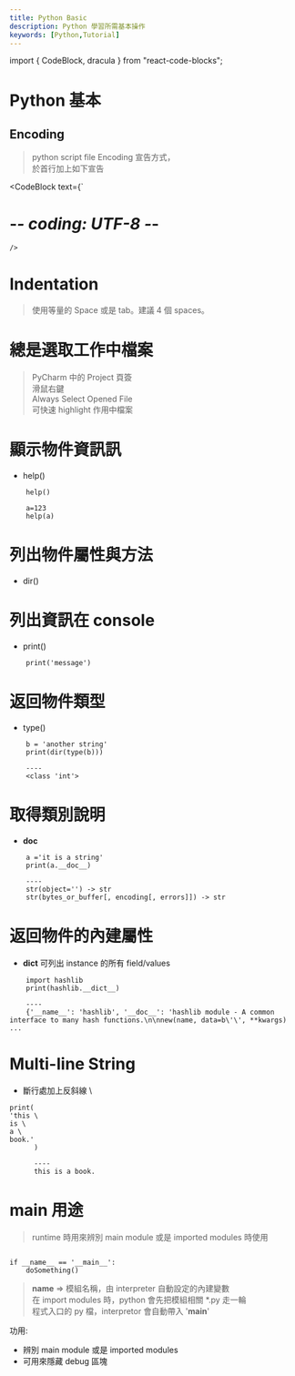 ```yaml
---
title: Python Basic
description: Python 學習所需基本操作
keywords: [Python,Tutorial]
---
```

import { CodeBlock, dracula  } from "react-code-blocks";

# Python 基本

## Encoding

> python script file Encoding 宣告方式，  
> 於首行加上如下宣告  


<CodeBlock
      text={`
   # -*- coding: UTF-8 -*-  
    />
    

# Indentation
> 使用等量的 Space 或是 tab。建議 4 個 spaces。  

# 總是選取工作中檔案
> PyCharm 中的 Project 頁簽  
> 滑鼠右鍵  
> Always Select Opened File  
> 可快速 highlight 作用中檔案

# 顯示物件資訊訊
* help()

```
    help()
    
    a=123
    help(a)
```

# 列出物件屬性與方法
* dir()


# 列出資訊在 console
* print()

```
    print('message')
```

# 返回物件類型
* type()

```
    b = 'another string'
    print(dir(type(b)))
    
    ----
    <class 'int'>
```

# 取得類別說明
* __doc__

```
    a ='it is a string'
    print(a.__doc__)  
    
    ----
    str(object='') -> str
    str(bytes_or_buffer[, encoding[, errors]]) -> str 
```

# 返回物件的內建屬性
* __dict__ 可列出 instance 的所有 field/values

```
    import hashlib
    print(hashlib.__dict__)
    
    ----
    {'__name__': 'hashlib', '__doc__': 'hashlib module - A common interface to many hash functions.\n\nnew(name, data=b\'\', **kwargs) ...
```


# Multi-line String
* 斷行處加上反斜線 \

```
print(
'this \
is \
a \
book.'
      )
      
      ----
      this is a book.
```


# __main__ 用途
> runtime 時用來辨別 main module 或是 imported modules 時使用

```

if __name__ == '__main__':
    doSomething()
```

>  __name__ => 模組名稱，由 interpreter 自動設定的內建變數  
>  在 import modules 時，python 會先把模組相關 *.py 走一輪  
>  程式入口的 py 檔，interpretor 會自動帶入 '__main__'  

功用:
* 辨別 main module 或是 imported modules
* 可用來隱藏 debug 區塊
  

